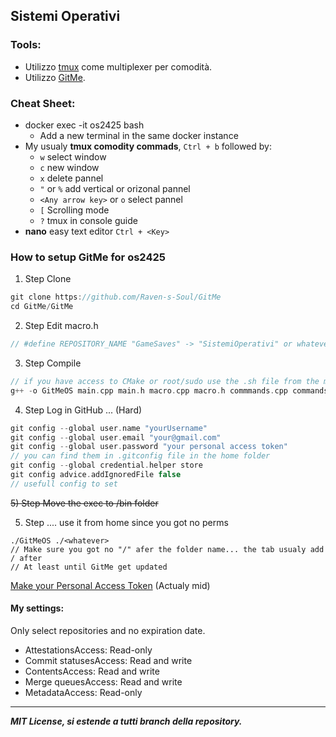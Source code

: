 ## Sistemi Operativi
### Tools:
- Utilizzo [tmux](https://github.com/tmux/tmux) come multiplexer per comodità.
- Utilizzo [GitMe](https://github.com/Raven-s-Soul/GitMe). 
### Cheat Sheet:
- docker exec -it os2425 bash
   - Add a new terminal in the same docker instance
- My usualy **tmux comodity commads**, `Ctrl + b` followed by:
   - `w` select window
   - `c` new window
   - `x` delete pannel
   - `"` or `%` add vertical or orizonal pannel
   - `<Any arrow key>` or `o` select pannel
   - `[` Scrolling mode
   - `?` tmux in console guide
- **nano** easy text editor `Ctrl + <Key>`
### How to setup GitMe for os2425
1) Step Clone
```c
git clone https://github.com/Raven-s-Soul/GitMe
cd GitMe/GitMe
```
2) Step Edit macro.h
```c
// #define REPOSITORY_NAME "GameSaves" -> "SistemiOperativi" or whatever
```
3) Step Compile
```c
// if you have access to CMake or root/sudo use the .sh file from the main folder and your done
g++ -o GitMeOS main.cpp main.h macro.cpp macro.h commmands.cpp commands.h
```
4) Step Log in GitHub ... (Hard)
```c
git config --global user.name "yourUsername"
git config --global user.email "your@gmail.com"
git config --global user.password "your personal access token"
// you can find them in .gitconfig file in the home folder
git config --global credential.helper store
git config advice.addIgnoredFile false
// usefull config to set
```
<s> 5) Step Move the exec to /bin folder </s>

5) Step .... use it from home since you got no perms
```
./GitMeOS ./<whatever>
// Make sure you got no "/" afer the folder name... the tab usualy add / after
// At least until GitMe get updated
```

[Make your Personal Access Token](https://docs.github.com/en/authentication/keeping-your-account-and-data-secure/managing-your-personal-access-tokens#creating-a-fine-grained-personal-access-token) (Actualy mid)
#### My settings:
Only select repositories and no expiration date.
- AttestationsAccess: Read-only
- Commit statusesAccess: Read and write
- ContentsAccess: Read and write
- Merge queuesAccess: Read and write
- MetadataAccess: Read-only

***

***<p style="align:center;">MIT License, si estende a tutti branch della repository.</p>***
